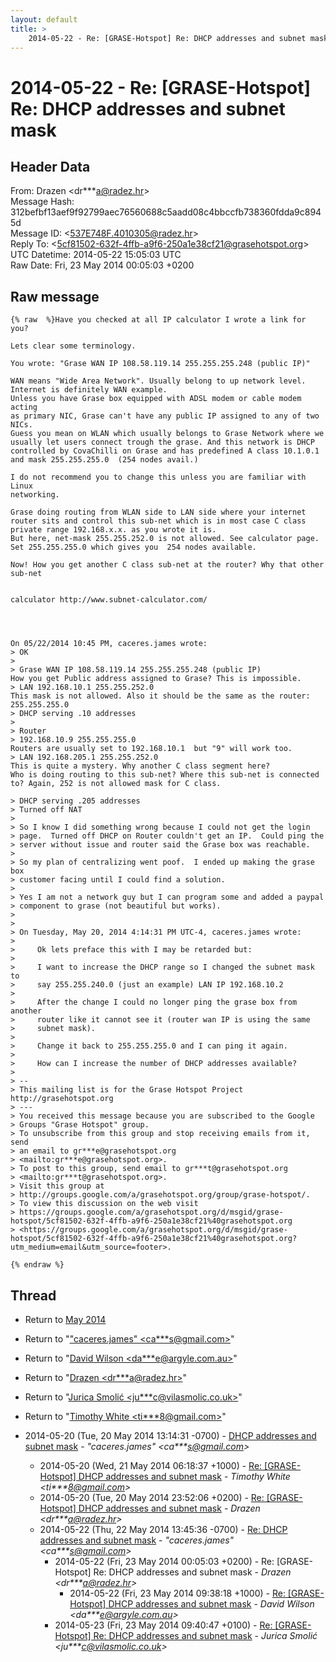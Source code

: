 ```yaml
---
layout: default
title: >
    2014-05-22 - Re: [GRASE-Hotspot] Re: DHCP addresses and subnet mask
---
```


# 2014-05-22 - Re: [GRASE-Hotspot] Re: DHCP addresses and subnet mask

## Header Data

From: Drazen \<dr***a@radez.hr\><br>
Message Hash: 312befbf13aef9f92799aec76560688c5aadd08c4bbccfb738360fdda9c8945d<br>
Message ID: \<537E748F.4010305@radez.hr\><br>
Reply To: \<5cf81502-632f-4ffb-a9f6-250a1e38cf21@grasehotspot.org\><br>
UTC Datetime: 2014-05-22 15:05:03 UTC<br>
Raw Date: Fri, 23 May 2014 00:05:03 +0200<br>

## Raw message

```
{% raw  %}Have you checked at all IP calculator I wrote a link for you?

Lets clear some terminology.

You wrote: "Grase WAN IP 108.58.119.14 255.255.255.248 (public IP)"

WAN means "Wide Area Network". Usually belong to up network level. 
Internet is definitely WAN example.
Unless you have Grase box equipped with ADSL modem or cable modem acting 
as primary NIC, Grase can't have any public IP assigned to any of two NICs.
Guess you mean on WLAN which usually belongs to Grase Network where we 
usually let users connect trough the grase. And this network is DHCP 
controlled by CovaChilli on Grase and has predefined A class 10.1.0.1 
and mask 255.255.255.0  (254 nodes avail.)

I do not recommend you to change this unless you are familiar with Linux 
networking.

Grase doing routing from WLAN side to LAN side where your internet 
router sits and control this sub-net which is in most case C class 
private range 192.168.x.x. as you wrote it is.
But here, net-mask 255.255.252.0 is not allowed. See calculator page.
Set 255.255.255.0 which gives you  254 nodes available.

Now! How you get another C class sub-net at the router? Why that other 
sub-net


calculator http://www.subnet-calculator.com/




On 05/22/2014 10:45 PM, caceres.james wrote:
> OK
>
> Grase WAN IP 108.58.119.14 255.255.255.248 (public IP)
How you get Public address assigned to Grase? This is impossible.
> LAN 192.168.10.1 255.255.252.0
This mask is not allowed. Also it should be the same as the router: 
255.255.255.0
> DHCP serving .10 addresses
>
> Router
> 192.168.10.9 255.255.255.0
Routers are usually set to 192.168.10.1  but "9" will work too.
> LAN 192.168.205.1 255.255.252.0
This is quite a mystery. Why another C class segment here?
Who is doing routing to this sub-net? Where this sub-net is connected 
to? Again, 252 is not allowed mask for C class.

> DHCP serving .205 addresses
> Turned off NAT
>
> So I know I did something wrong because I could not get the login 
> page.  Turned off DHCP on Router couldn't get an IP.  Could ping the 
> server without issue and router said the Grase box was reachable.
>
> So my plan of centralizing went poof.  I ended up making the grase box 
> customer facing until I could find a solution.
>
> Yes I am not a network guy but I can program some and added a paypal 
> component to grase (not beautiful but works).
>
>
> On Tuesday, May 20, 2014 4:14:31 PM UTC-4, caceres.james wrote:
>
>     Ok lets preface this with I may be retarded but:
>
>     I want to increase the DHCP range so I changed the subnet mask to
>     say 255.255.240.0 (just an example) LAN IP 192.168.10.2
>
>     After the change I could no longer ping the grase box from another
>     router like it cannot see it (router wan IP is using the same
>     subnet mask).
>
>     Change it back to 255.255.255.0 and I can ping it again.
>
>     How can I increase the number of DHCP addresses available?
>
> -- 
> This mailing list is for the Grase Hotspot Project http://grasehotspot.org
> ---
> You received this message because you are subscribed to the Google 
> Groups "Grase Hotspot" group.
> To unsubscribe from this group and stop receiving emails from it, send 
> an email to gr***e@grasehotspot.org 
> <mailto:gr***e@grasehotspot.org>.
> To post to this group, send email to gr***t@grasehotspot.org 
> <mailto:gr***t@grasehotspot.org>.
> Visit this group at 
> http://groups.google.com/a/grasehotspot.org/group/grase-hotspot/.
> To view this discussion on the web visit 
> https://groups.google.com/a/grasehotspot.org/d/msgid/grase-hotspot/5cf81502-632f-4ffb-a9f6-250a1e38cf21%40grasehotspot.org 
> <https://groups.google.com/a/grasehotspot.org/d/msgid/grase-hotspot/5cf81502-632f-4ffb-a9f6-250a1e38cf21%40grasehotspot.org?utm_medium=email&utm_source=footer>.

{% endraw %}
```

## Thread

+ Return to [May 2014](/archive/2014/05)

+ Return to "["caceres.james" <ca***s<span>@</span>gmail.com>](/authors/ca___s_at_gmail_com)"
+ Return to "[David Wilson <da***e<span>@</span>argyle.com.au>](/authors/da___e_at_argyle_com_au)"
+ Return to "[Drazen <dr***a<span>@</span>radez.hr>](/authors/dr___a_at_radez_hr)"
+ Return to "[Jurica Smolić <ju***c<span>@</span>vilasmolic.co.uk>](/authors/ju___c_at_vilasmolic_co_uk)"
+ Return to "[Timothy White <ti***8<span>@</span>gmail.com>](/authors/ti___8_at_gmail_com)"

+ 2014-05-20 (Tue, 20 May 2014 13:14:31 -0700) - [DHCP addresses and subnet mask](/archive/2014/05/a1495279e09422965327f44aaf9c2c075275e8e54d7935bab1aba490296a3e1d) - _"caceres.james" \<ca***s@gmail.com\>_
  + 2014-05-20 (Wed, 21 May 2014 06:18:37 +1000) - [Re: [GRASE-Hotspot] DHCP addresses and subnet mask](/archive/2014/05/7e855907692665e5e42bb3e0c04d9e2609b117970275eba30f34790cd5f23605) - _Timothy White \<ti***8@gmail.com\>_
  + 2014-05-20 (Tue, 20 May 2014 23:52:06 +0200) - [Re: [GRASE-Hotspot] DHCP addresses and subnet mask](/archive/2014/05/c49281e95532f35c6f1b405db032e8e42c3b41f50900b3b3737226df705b8587) - _Drazen \<dr***a@radez.hr\>_
  + 2014-05-22 (Thu, 22 May 2014 13:45:36 -0700) - [Re: DHCP addresses and subnet mask](/archive/2014/05/0b85c2f9ebdc29581a4b0cc6311651509761d4c4dcdb0ad7a584a827d0dfe7cd) - _"caceres.james" \<ca***s@gmail.com\>_
    + 2014-05-22 (Fri, 23 May 2014 00:05:03 +0200) - Re: [GRASE-Hotspot] Re: DHCP addresses and subnet mask - _Drazen \<dr***a@radez.hr\>_
      + 2014-05-22 (Fri, 23 May 2014 09:38:18 +1000) - [Re: [GRASE-Hotspot] DHCP addresses and subnet mask](/archive/2014/05/25de5d48f99aed8fa14285bf108976ba3f66ccdc741a3a31994159d3e34b3013) - _David Wilson \<da***e@argyle.com.au\>_
    + 2014-05-23 (Fri, 23 May 2014 09:40:47 +0100) - [Re: [GRASE-Hotspot] Re: DHCP addresses and subnet mask](/archive/2014/05/8591e95e1eefdb1192a18eb566deee7be8fd218cad37e6b0e91c60901c767b52) - _Jurica Smolić \<ju***c@vilasmolic.co.uk\>_


